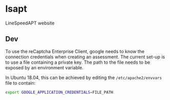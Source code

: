 # lsapt
LineSpeedAPT website

## Dev


To use the reCaptcha Enterprise Client, google needs to know the connection credentials
when creating an assessment. The current set-up is to use a file containing a private key.
The path to the file needs to be exposed by an environment variable.


In Ubuntu 18.04, this can be achieved by editing the ```/etc/apache2/envvars``` file to contain:
```bash
export GOOGLE_APPLICATION_CREDENTIALS=FILE_PATH
```